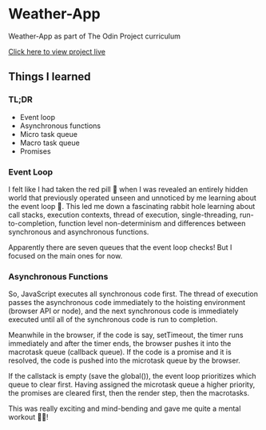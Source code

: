 # Weather-App

Weather-App as part of The Odin Project curriculum

[Click here to view project live](https://athma-vasi.github.io/Weather-App/)

## Things I learned

### TL;DR

- Event loop
- Asynchronous functions
- Micro task queue
- Macro task queue
- Promises

### Event Loop

I felt like I had taken the red pill 💊 when I was revealed an entirely hidden world that previously operated unseen and unnoticed by me learning about the event loop 🤩. This led me down a fascinating rabbit hole learning about call stacks, execution contexts, thread of execution, single-threading, run-to-completion, function level non-determinism and differences between synchronous and asynchronous functions.

Apparently there are seven queues that the event loop checks! But I focused on the main ones for now.

### Asynchronous Functions

So, JavaScript executes all synchronous code first. The thread of execution passes the asynchronous code immediately to the hoisting environment (browser API or node), and the next synchronous code is immediately executed until all of the synchronous code is run to completion.

Meanwhile in the browser, if the code is say, setTimeout, the timer runs immediately and after the timer ends, the browser pushes it into the macrotask queue (callback queue). If the code is a promise and it is resolved, the code is pushed into the microtask queue by the browser.

If the callstack is empty (save the global()), the event loop prioritizes which queue to clear first. Having assigned the microtask queue a higher priority, the promises are cleared first, then the render step, then the macrotasks.

This was really exciting and mind-bending and gave me quite a mental workout 🏋🏻!
